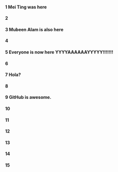 #### 1 Mei Ting was here
#### 2
#### 3 Mubeen Alam is also here
#### 4
#### 5 Everyone is now here YYYYAAAAAAYYYYY!!!!!!!
#### 6
#### 7 Hola?
#### 8
#### 9 GitHub is awesome.
#### 10
#### 11
#### 12
#### 13
#### 14
#### 15